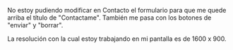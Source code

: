 No estoy pudiendo modificar en Contacto el formulario para que me quede arriba el título de "Contactame". También me pasa con los botones de "enviar" y "borrar".



La resolución con la cual estoy trabajando en mi pantalla es de 1600 x 900.
